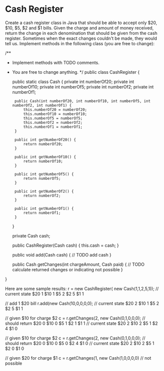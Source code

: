 # Cash Register

Create a cash register class in Java that should be able to accept only $20, $10, $5, $2 and $1 bills. Given the charge and amount of money received, return the change in each denomination that should be given from the cash register. Sometimes when the exact changes couldn't be made, they would tell us. Implement methods in the following class (you are free to change):

/**
 * Implement methods with TODO comments.
 * You are free to change anything.
 */
public class CashRegister {

    public static class Cash {
        private int numberOf20;
        private int numberOf10;
        private int numberOf5;
        private int numberOf2;
        private int numberOf1;

        public Cash(int numberOf20, int numberOf10, int numberOf5, int numberOf2, int numberOf1) {
            this.numberOf20 = numberOf20;
            this.numberOf10 = numberOf10;
            this.numberOf5 = numberOf5;
            this.numberOf2 = numberOf2;
            this.numberOf1 = numberOf1;
        }

        public int getNumberOf20() {
            return numberOf20;
        }

        public int getNumberOf10() {
            return numberOf10;
        }

        public int getNumberOf5() {
            return numberOf5;
        }

        public int getNumberOf2() {
            return numberOf2;
        }

        public int getNumberOf1() {
            return numberOf1;
        }
    }

    private Cash cash;

    public CashRegister(Cash cash) {
        this.cash = cash;
    }

    public void add(Cash cash) {
        // TODO add cash
    }

    public Cash getChanges(int chargeAmount, Cash paid) {
        // TODO calculate returned changes or indicating not possible
    }

}



Here are some sample results:
r = new CashRegister( new Cash(1,1,2,5,1));
// current state
    $20 1
    $10 1
    $5 2
    $2 5
    $1 1

// add 1 $20 bill
r.add(new Cash(10,0,0,0,0);
// current state
    $20 2
    $10 1
    $5 2
    $2 5
    $1 1

// given $10 for charge $2
c = r.getChanges(2, new Cash(0,1,0,0,0);
// should return
$20 0
$10 0
$5 1
$2 1
$1 1
// current state
    $20 2
    $10 2
    $5 1
    $2 4
    $1 0

// given $10 for charge $2
c = r.getChanges(2, new Cash(0,1,0,0,0);
// should return
$20 0
$10 0
$5 0
$2 4
$1 0
// current state
    $20 2
    $10 2
    $5 1
    $2 0
    $1 0

// given $20 for charge $1
c = r.getChanges(1, new Cash(1,0,0,0,0)
// not possible
